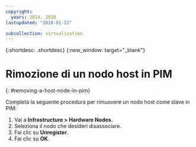 ```yaml
---
copyright:
  years: 2014, 2018
lastupdated: "2018-01-22"

subcollection: virtualization
---
```

{:shortdesc: .shortdesc}
{:new_window: target="_blank"}

# Rimozione di un nodo host in PIM
{: #removing-a-host-node-in-pim}

Completa la seguente procedura per rimuovere un nodo host come slave in PIM:

1. Vai a **Infrastructure > Hardware Nodes**.
2. Seleziona il nodo che desideri disassociare.
3. Fai clic su **Unregister**.
4. Fai clic su **OK**.
